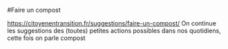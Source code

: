 #Faire un compost

https://citoyenentransition.fr/suggestions/faire-un-compost/
On continue les suggestions des (toutes) petites actions possibles dans nos quotidiens, cette fois on parle compost 
